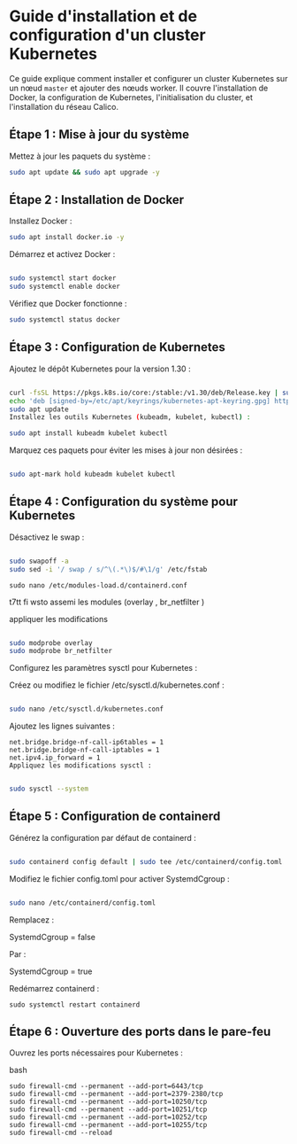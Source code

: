 # Guide d'installation et de configuration d'un cluster Kubernetes

Ce guide explique comment installer et configurer un cluster Kubernetes sur un nœud `master` et ajouter des nœuds worker. Il couvre l'installation de Docker, la configuration de Kubernetes, l'initialisation du cluster, et l'installation du réseau Calico.


## Étape 1 : Mise à jour du système

Mettez à jour les paquets du système :

```bash
sudo apt update && sudo apt upgrade -y

```
## Étape 2 : Installation de Docker

Installez Docker :

```bash
sudo apt install docker.io -y
```
Démarrez et activez Docker :

```bash

sudo systemctl start docker
sudo systemctl enable docker
```
Vérifiez que Docker fonctionne :

```bash
sudo systemctl status docker
```

## Étape 3 : Configuration de Kubernetes

Ajoutez le dépôt Kubernetes pour la version 1.30 :

````bash

curl -fsSL https://pkgs.k8s.io/core:/stable:/v1.30/deb/Release.key | sudo gpg --dearmor -o /etc/apt/keyrings/kubernetes-apt-keyring.gpg
echo 'deb [signed-by=/etc/apt/keyrings/kubernetes-apt-keyring.gpg] https://pkgs.k8s.io/core:/stable:/v1.30/deb/ /' | sudo tee /etc/apt/sources.list.d/kubernetes.list
sudo apt update
Installez les outils Kubernetes (kubeadm, kubelet, kubectl) :
````
````bash
sudo apt install kubeadm kubelet kubectl
````
Marquez ces paquets pour éviter les mises à jour non désirées :

 ````bash

sudo apt-mark hold kubeadm kubelet kubectl
````

## Étape 4 : Configuration du système pour Kubernetes

Désactivez le swap :

````bash

sudo swapoff -a
sudo sed -i '/ swap / s/^\(.*\)$/#\1/g' /etc/fstab

````
````
sudo nano /etc/modules-load.d/containerd.conf
````

t7tt fi wsto assemi les modules   (overlay , br_netfilter ) 

appliquer les modifications  

```` bash

sudo modprobe overlay
sudo modprobe br_netfilter

`````

Configurez les paramètres sysctl pour Kubernetes :

Créez ou modifiez le fichier /etc/sysctl.d/kubernetes.conf :

````bash

sudo nano /etc/sysctl.d/kubernetes.conf
````

Ajoutez les lignes suivantes :

````
net.bridge.bridge-nf-call-ip6tables = 1
net.bridge.bridge-nf-call-iptables = 1
net.ipv4.ip_forward = 1
Appliquez les modifications sysctl :
````

```bash

sudo sysctl --system
````


## Étape 5 : Configuration de containerd

Générez la configuration par défaut de containerd :

````bash

sudo containerd config default | sudo tee /etc/containerd/config.toml
````

Modifiez le fichier config.toml pour activer SystemdCgroup :

````bash

sudo nano /etc/containerd/config.toml

````
Remplacez :


SystemdCgroup = false

Par :


SystemdCgroup = true

Redémarrez containerd :

````
sudo systemctl restart containerd

````

## Étape 6 : Ouverture des ports dans le pare-feu

Ouvrez les ports nécessaires pour Kubernetes :

bash

````
sudo firewall-cmd --permanent --add-port=6443/tcp
sudo firewall-cmd --permanent --add-port=2379-2380/tcp
sudo firewall-cmd --permanent --add-port=10250/tcp
sudo firewall-cmd --permanent --add-port=10251/tcp
sudo firewall-cmd --permanent --add-port=10252/tcp
sudo firewall-cmd --permanent --add-port=10255/tcp
sudo firewall-cmd --reload

````

